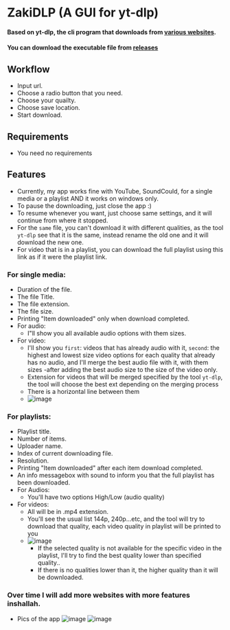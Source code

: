 # ZakiDLP (A GUI for yt-dlp)
#### Based on yt-dlp, the cli program that downloads from [various websites](https://github.com/yt-dlp/yt-dlp/blob/master/supportedsites.md).
#### You can download the executable file from [releases](https://github.com/AbdelrhmanUZaki/ZakiDLP/releases)

## Workflow
- Input url.
- Choose a radio button that you need.
- Choose your quailty.
- Choose save location.
- Start download.
  
## Requirements
- You need no requirements

## Features
- Currently, my app works fine with YouTube, SoundCould, for a single media or a playlist AND it works on windows only.
- To pause the downloading, just close the app :)
- To resume whenever you want, just choose same settings, and it will continue from where it stopped.
- For the `same` file, you can't download it with different qualities, as the tool `yt-dlp` see that it is the same, instead rename the old one and it will download the new one.
- For video that is in a playlist, you can download the full playlist using this link as if it were the playlist link.

###  For single media:
  - Duration of the file.
  - The file Title.
  - The file extension.
  - The file size.
  - Printing "Item downloaded" only when download completed.
  - For audio:
    - I"ll show you all available audio options with them sizes.
  -  For video:
      - I'll show you `first`: videos that has already audio with it, `second`: the highest and lowest size video options for each quality that already has no audio, and I'll merge the best audio file with it, with them sizes -after adding the best audio size to the size of the video only.
      - Extension for videos that will be merged specified by the tool `yt-dlp`, the tool will choose the best ext depending on the merging process
      - There is a horizontal line between them
      -  ![image](https://github.com/AbdelrhmanUZaki/ZakiDLP/assets/99971020/1f864752-445a-4189-bc38-22c7e9fc1f9d) 
     
### For playlists:
  - Playlist title.
  - Number of items.
  - Uploader name.
  - Index of current downloading file.
  - Resolution.
  - Printing "Item downloaded" after each item download completed.
  - An info messagebox with sound to inform you that the full playlist has been downloaded.
  - For Audios:
    - You'll have two options High/Low (audio quality)
  - For videos:
    - All will be in .mp4 extension. 
    - You'll see the usual list 144p, 240p...etc, and the tool will try to download that quality, each video quality in playlist will be printed to you
    - ![image](https://github.com/AbdelrhmanUZaki/ZakiDLP/assets/99971020/0dc16bed-34d9-4a38-9296-d275f4300b97)
        - If the selected quality is not available for the specific video in the playlist, I'll try to find the best quality lower than specified quality..
        - If there is no qualities lower than it, the higher quality than it will be downloaded.
        
### Over time I will add more websites with more features inshallah.

- Pics of the app
  ![image](https://github.com/AbdelrhmanUZaki/ZakiDLP/assets/99971020/470df401-d021-4ca5-8ca5-cb8318b2b63d)
  ![image](https://github.com/AbdelrhmanUZaki/ZakiDLP/assets/99971020/59f34c8d-f10a-4351-9634-f1e046123c68)
